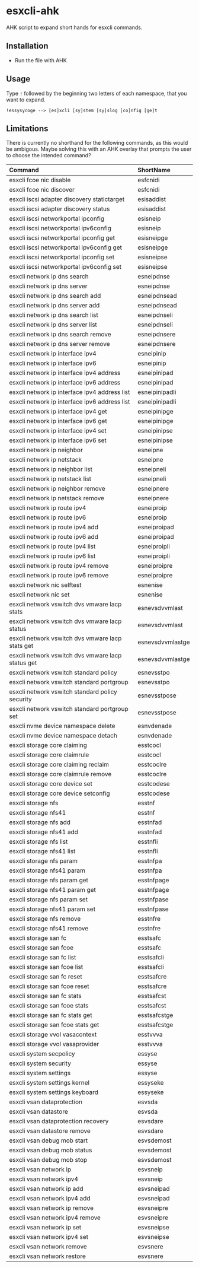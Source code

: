 # esxcli-ahk

AHK script to expand short hands for esxcli commands.

## Installation

- Run the file with AHK

## Usage

Type `!` followed by the beginning two letters of each namespace, that you want to expand.

```text
!essysycoge --> [es]xcli [sy]stem [sy]slog [co]nfig [ge]t
```

## Limitations

There is currently no shorthand for the following commands, as this would be ambigous. Maybe solving this with an AHK overlay that prompts the user to choose the intended command?

| Command                                           | ShortName        |
|:--------------------------------------------------|:-----------------|
| esxcli fcoe nic disable                           | esfcnidi         |
| esxcli fcoe nic discover                          | esfcnidi         |
| esxcli iscsi adapter discovery statictarget       | esisaddist       |
| esxcli iscsi adapter discovery status             | esisaddist       |
| esxcli iscsi networkportal ipconfig               | esisneip         |
| esxcli iscsi networkportal ipv6config             | esisneip         |
| esxcli iscsi networkportal ipconfig get           | esisneipge       |
| esxcli iscsi networkportal ipv6config get         | esisneipge       |
| esxcli iscsi networkportal ipconfig set           | esisneipse       |
| esxcli iscsi networkportal ipv6config set         | esisneipse       |
| esxcli network ip dns search                      | esneipdnse       |
| esxcli network ip dns server                      | esneipdnse       |
| esxcli network ip dns search add                  | esneipdnsead     |
| esxcli network ip dns server add                  | esneipdnsead     |
| esxcli network ip dns search list                 | esneipdnseli     |
| esxcli network ip dns server list                 | esneipdnseli     |
| esxcli network ip dns search remove               | esneipdnsere     |
| esxcli network ip dns server remove               | esneipdnsere     |
| esxcli network ip interface ipv4                  | esneipinip       |
| esxcli network ip interface ipv6                  | esneipinip       |
| esxcli network ip interface ipv4 address          | esneipinipad     |
| esxcli network ip interface ipv6 address          | esneipinipad     |
| esxcli network ip interface ipv4 address list     | esneipinipadli   |
| esxcli network ip interface ipv6 address list     | esneipinipadli   |
| esxcli network ip interface ipv4 get              | esneipinipge     |
| esxcli network ip interface ipv6 get              | esneipinipge     |
| esxcli network ip interface ipv4 set              | esneipinipse     |
| esxcli network ip interface ipv6 set              | esneipinipse     |
| esxcli network ip neighbor                        | esneipne         |
| esxcli network ip netstack                        | esneipne         |
| esxcli network ip neighbor list                   | esneipneli       |
| esxcli network ip netstack list                   | esneipneli       |
| esxcli network ip neighbor remove                 | esneipnere       |
| esxcli network ip netstack remove                 | esneipnere       |
| esxcli network ip route ipv4                      | esneiproip       |
| esxcli network ip route ipv6                      | esneiproip       |
| esxcli network ip route ipv4 add                  | esneiproipad     |
| esxcli network ip route ipv6 add                  | esneiproipad     |
| esxcli network ip route ipv4 list                 | esneiproipli     |
| esxcli network ip route ipv6 list                 | esneiproipli     |
| esxcli network ip route ipv4 remove               | esneiproipre     |
| esxcli network ip route ipv6 remove               | esneiproipre     |
| esxcli network nic selftest                       | esnenise         |
| esxcli network nic set                            | esnenise         |
| esxcli network vswitch dvs vmware lacp stats      | esnevsdvvmlast   |
| esxcli network vswitch dvs vmware lacp status     | esnevsdvvmlast   |
| esxcli network vswitch dvs vmware lacp stats get  | esnevsdvvmlastge |
| esxcli network vswitch dvs vmware lacp status get | esnevsdvvmlastge |
| esxcli network vswitch standard policy            | esnevsstpo       |
| esxcli network vswitch standard portgroup         | esnevsstpo       |
| esxcli network vswitch standard policy security   | esnevsstpose     |
| esxcli network vswitch standard portgroup set     | esnevsstpose     |
| esxcli nvme device namespace delete               | esnvdenade       |
| esxcli nvme device namespace detach               | esnvdenade       |
| esxcli storage core claiming                      | esstcocl         |
| esxcli storage core claimrule                     | esstcocl         |
| esxcli storage core claiming reclaim              | esstcoclre       |
| esxcli storage core claimrule remove              | esstcoclre       |
| esxcli storage core device set                    | esstcodese       |
| esxcli storage core device setconfig              | esstcodese       |
| esxcli storage nfs                                | esstnf           |
| esxcli storage nfs41                              | esstnf           |
| esxcli storage nfs add                            | esstnfad         |
| esxcli storage nfs41 add                          | esstnfad         |
| esxcli storage nfs list                           | esstnfli         |
| esxcli storage nfs41 list                         | esstnfli         |
| esxcli storage nfs param                          | esstnfpa         |
| esxcli storage nfs41 param                        | esstnfpa         |
| esxcli storage nfs param get                      | esstnfpage       |
| esxcli storage nfs41 param get                    | esstnfpage       |
| esxcli storage nfs param set                      | esstnfpase       |
| esxcli storage nfs41 param set                    | esstnfpase       |
| esxcli storage nfs remove                         | esstnfre         |
| esxcli storage nfs41 remove                       | esstnfre         |
| esxcli storage san fc                             | esstsafc         |
| esxcli storage san fcoe                           | esstsafc         |
| esxcli storage san fc list                        | esstsafcli       |
| esxcli storage san fcoe list                      | esstsafcli       |
| esxcli storage san fc reset                       | esstsafcre       |
| esxcli storage san fcoe reset                     | esstsafcre       |
| esxcli storage san fc stats                       | esstsafcst       |
| esxcli storage san fcoe stats                     | esstsafcst       |
| esxcli storage san fc stats get                   | esstsafcstge     |
| esxcli storage san fcoe stats get                 | esstsafcstge     |
| esxcli storage vvol vasacontext                   | esstvvva         |
| esxcli storage vvol vasaprovider                  | esstvvva         |
| esxcli system secpolicy                           | essyse           |
| esxcli system security                            | essyse           |
| esxcli system settings                            | essyse           |
| esxcli system settings kernel                     | essyseke         |
| esxcli system settings keyboard                   | essyseke         |
| esxcli vsan dataprotection                        | esvsda           |
| esxcli vsan datastore                             | esvsda           |
| esxcli vsan dataprotection recovery               | esvsdare         |
| esxcli vsan datastore remove                      | esvsdare         |
| esxcli vsan debug mob start                       | esvsdemost       |
| esxcli vsan debug mob status                      | esvsdemost       |
| esxcli vsan debug mob stop                        | esvsdemost       |
| esxcli vsan network ip                            | esvsneip         |
| esxcli vsan network ipv4                          | esvsneip         |
| esxcli vsan network ip add                        | esvsneipad       |
| esxcli vsan network ipv4 add                      | esvsneipad       |
| esxcli vsan network ip remove                     | esvsneipre       |
| esxcli vsan network ipv4 remove                   | esvsneipre       |
| esxcli vsan network ip set                        | esvsneipse       |
| esxcli vsan network ipv4 set                      | esvsneipse       |
| esxcli vsan network remove                        | esvsnere         |
| esxcli vsan network restore                       | esvsnere         |
